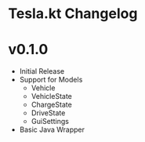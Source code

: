 # Tesla.kt Changelog

# v0.1.0

- Initial Release
- Support for Models
  - Vehicle
  - VehicleState
  - ChargeState
  - DriveState
  - GuiSettings
- Basic Java Wrapper
